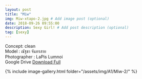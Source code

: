 ```yaml
---
layout: post
title: "Miw"
img: Miw-xtapo-2.jpg # Add image post (optional)
date: 2018-09-26 09:55:00
description: Sexy Girl! # Add post description (optional)
tag: [sexy]
---
```

Concept: clean  
Model : ณัฐชา จันทรสาย  
Photographer : LaPis Lumnoi  
Google Drive [Download Full](http://gestyy.com/e0Ktpb)      

{% include image-gallery.html folder="/assets/img/A1/Miw-2/" %}
